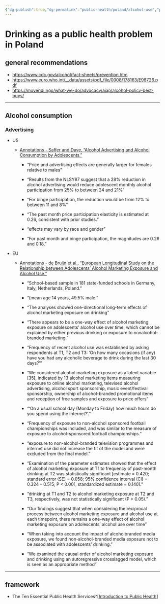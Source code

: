 ```yaml
---
{"dg-publish":true,"dg-permalink":"public-health/poland/alcohol-use","permalink":"/public-health/poland/alcohol-use/","dgHomeLink":false,"dgPassFrontmatter":false}
---
```





# Drinking as a public health problem in Poland


## general recommendations
- https://www.cdc.gov/alcohol/fact-sheets/prevention.htm
- https://www.euro.who.int/__data/assets/pdf_file/0008/178163/E96726.pdf
- https://movendi.ngo/what-we-do/advocacy/aiap/alcohol-policy-best-buys/


---

## Alcohol consumption

### Advertising

- US

	- [Annotations - Saffer and Dave, “Alcohol Advertising and Alcohol Consumption by Adolescents.”](https://gr00stl.myeu.cloud/index.php/s/sBYSYnaNB3AZL53)
	
		- “Price and advertising effects are generally larger for females relative to males” 
		
		- “Results from the NLSY97 suggest that a 28% reduction in alcohol advertising would reduce adolescent monthly alcohol participation from 25% to between 24 and 21%” 
		
		- “For binge participation, the reduction would be from 12% to between 11 and 8%” 
		
		- “The past month price participation elasticity is estimated at 0.26, consistent with prior studies.” 
		
		- “effects may vary by race and gender” 
		
		- “For past month and binge participation, the magnitudes are 0.26 and 0.18,” 

- EU

	- [Annotations - de Bruijn et al., “European Longitudinal Study on the Relationship between Adolescents’ Alcohol Marketing Exposure and Alcohol Use.”](https://gr00stl.myeu.cloud/index.php/s/m6xa9D7LZiFm3HW)
	
		- “School-based sample in 181 state-funded schools in Germany, Italy, Netherlands, Poland.” 
		
		- “(mean age 14 years, 49.5% male.” 
		
		- “The analyses showed one-directional long-term effects of alcohol marketing exposure on drinking” 
		
		- “There appears to be a one-way effect of alcohol marketing exposure on adolescents’ alcohol use over time, which cannot be explained by either previous drinking or exposure to nonalcohol-branded marketing.” 
		
		- “Frequency of recent alcohol use was established by asking respondents at T1, T2 and T3: ‘On how many occasions (if any) have you had any alcoholic beverage to drink during the last 30 days?’” 
		
		- “We considered alcohol marketing exposure as a latent variable [35], indicated by 13 alcohol marketing items measuring exposure to online alcohol marketing, televised alcohol advertising, alcohol sport sponsorship, music event/festival sponsorship, ownership of alcohol-branded promotional items and reception of free samples and exposure to price offers” 
		
		- “‘On a usual school day (Monday to Friday) how much hours do you spend using the internet?’.” 
		
		- “Frequency of exposure to non-alcohol sponsored football championships was included, and was similar to the measure of exposure to alcohol-sponsored football championships.” 
		
		- “exposure to non-alcohol-branded television programmes and internet use did not increase the fit of the model and were excluded from the final model.” 
		
		- “Examination of the parameter estimates showed that the effect of alcohol marketing exposure at T1 to frequency of past-month drinking at T2 was statistically significant [estimate = 0.420; standard error (SE) = 0.058; 95% confidence interval (CI) = 0.324 – 0.515; P < 0.001, standardized estimate = 0.140].” 
		
		- “drinking at T1 and T2 to alcohol marketing exposure at T2 and T3, respectively, was not statistically significant (P > 0.05).” 
		
		- “Our findings suggest that when considering the reciprocal process between alcohol marketing exposure and alcohol use at each timepoint, there remains a one-way effect of alcohol marketing exposure on adolescents’ alcohol use over time” 
		
		- “When taking into account the impact of alcoholbranded media exposure, we found non-alcohol-branded media exposure not to be associated with adolescents’ drinking.” 
		
		- “We examined the causal order of alcohol marketing exposure and drinking using an autoregressive crosslagged model, which is seen as an appropriate method” 





---


## framework


- The Ten Essential Public Health Services^[[Introduction to Public Health](https://ipfs.io/ipfs/bafykbzacecl7xg7engkxlhx2omq6ora4lhg5mkldjhqqbwwengwa5bqxvdmty?filename=Schneider,%20Henry%20S._Schneider,%20Mary-Jane%20-%20Introduction%20to%20public%20health-Jones%20&%20Barlett%20Learning%20(2017).pdf)]